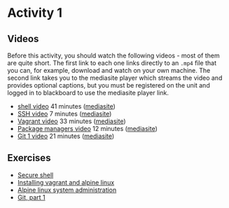 # Activity 1

## Videos

Before this activity, you should watch the following videos - most of them are quite short. The first link to each one links directly to an `.mp4` file that you can, for example, download and watch on your own machine. The second link takes you to the mediasite player which streams the video and provides optional captions, but you must be registered on the unit and logged in to blackboard to use the mediasite player link.

  * [shell video](https://ams-hsta-ims-ond.mediasite.com/MediasiteDeliver/vol01/bristoluniversity/MP4Video/4bb49888-3284-4226-a6b5-fa0a0329db02.mp4/QualityLevels(698000)) 41 minutes ([mediasite](https://mediasite.bris.ac.uk/Mediasite/Play/165af898778b4b06a141ab6196124f8b1d))
  * [SSH video](https://ams-hsta-ims-ond.mediasite.com/MediasiteDeliver/vol01/bristoluniversity/MP4Video/819aeecb-f5a6-47b9-9d22-306ade265b6b.mp4/QualityLevels(698000)) 7 minutes ([mediasite](https://mediasite.bris.ac.uk/Mediasite/Play/e183094b765e45879ad085da62041ab51d))
  * [Vagrant video](https://ams-hsta-ims-ond.mediasite.com/MediasiteDeliver/vol01/bristoluniversity/MP4Video/c771016a-8101-4236-b53a-dd2bb340eec3.mp4/QualityLevels(698000)) 33 minutes ([mediasite](https://mediasite.bris.ac.uk/Mediasite/Play/82ae82e2e9324dbeb37bc4983a03d2941d))
  * [Package managers video](https://ams-hsta-ims-ond.mediasite.com/MediasiteDeliver/vol01/bristoluniversity/MP4Video/32f7121e-3bd3-4516-9de1-c8de4355fcf8.mp4/QualityLevels(698000)) 12 minutes ([mediasite](https://mediasite.bris.ac.uk/Mediasite/Play/e43dd6c0a3f94990bf712435f23310b31d))
  * [Git 1 video](https://ams-hsta-ims-ond.mediasite.com/MediasiteDeliver/vol01/bristoluniversity/MP4Video/8703ab2e-f791-4ab0-bef6-262a91069b4c.mp4/QualityLevels(698000)) 21 minutes ([mediasite](https://mediasite.bris.ac.uk/Mediasite/Play/c85056040c3b4f34b762901b1ad9360c1d))
  
## Exercises

  - [Secure shell](./ssh.md)
  - [Installing vagrant and alpine linux](./install.md)
  - [Alpine linux system administration](./admin.md)
  - [Git, part 1](./git1.md)